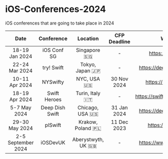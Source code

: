 # iOS-Conferences-2024
iOS conferences that are going to take place in 2024

| Date | Conference | Location | CFP Deadline | Website |
| :--: | :--: | :--: | :--: | :--: | 
| 18-19 Jan 2024 | iOS Conf SG | Singapore 🇸🇬 | - | https://iosconf.sg/ |
| 22-24 Mar 2024 | try! Swift | Tokyo, Japan 🇯🇵 | - | https://deepdishswift.com/ |
| 10-11 Apr 2024 | NYSwifty | NYC, USA 🇺🇸 | 30 Nov 2024 | https://nyswifty.com/ |
| 18-19 Apr 2024 | Swift Heroes | Turin, Italy 🇮🇹 | - | https://swiftheroes.com/2024 |
| 5-7 May 2024 | Deep Dish Swift | Chicago, USA 🇺🇸 | 31 Jan 2024 | https://deepdishswift.com/ |
| 29-30 May 2024 | plSwift | Krakow, Poland 🇵🇱 | 11 Dec 2023 | https://plswift.com/ |
| 2-5 September 2024 | iOSDevUK | Aberystwyth, UK 🇬🇧 | - | https://www.iosdevuk.com |
